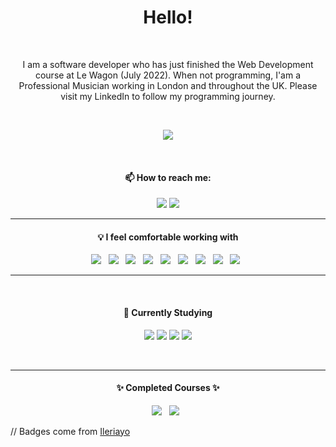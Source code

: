 <!--
**abcattell91/abcattell91** is a ✨ _special_ ✨ repository because its `README.md` (this file) appears on your GitHub profile.

Here are some ideas to get you started:

- 🔭 I’m currently working on ...
- 🌱 I’m currently learning ...
- 👯 I’m looking to collaborate on ...
- 🤔 I’m looking for help with ...
- 💬 Ask me about ...
- 📫 How to reach me: ...
- 😄 Pronouns: ...
- ⚡ Fun fact: ...
-->

<h1 align='center'> Hello! </h1>
​
<p align='center'>
  I am a software developer who has just finished the Web Development course at Le Wagon (July 2022). When not programming, I'am a Professional Musician working in London and throughout the UK. Please visit my LinkedIn to follow my programming journey.
</p>
​
<p align='center'>
  <a href="https://github.com/abcattell91"><img src="https://visitor-badge.glitch.me/badge?page_id=abcattell91??style=for-the-badge&logo=appveyor"></a>
</p>
​
​
<h4 align='center'>📫 How to reach me:</h4>
<p align='center'>
  <a href="https://www.linkedin.com/in/alexandercattell/"><img src="https://img.shields.io/badge/linkedin-%230077B5.svg?&style=for-the-badge&logo=linkedin&logoColor=white" /></a>
  <a href="mailto:abcattell91@gmail.com?subject=Hello%20Alex"><img src="https://img.shields.io/badge/gmail-%23D14836.svg?&style=for-the-badge&logo=gmail&logoColor=white" /></a>
</p>
<hr>
<h4 align='center'>💡 I feel comfortable working with </h4>
<p align='center'>
  <img src="https://img.shields.io/badge/html5%20-%23e34f26.svg?&style=for-the-badge&logo=html5&logoColor=white" />&nbsp;&nbsp;
  <img src="https://img.shields.io/badge/CSS3-1572B6?&style=for-the-badge&logo=css3&logoColor=white" />&nbsp;&nbsp;
  <img src="https://img.shields.io/badge/Bootstrap-563D7C?style=for-the-badge&logo=bootstrap&logoColor=white">&nbsp;&nbsp;
  <img src="https://img.shields.io/badge/rails-%23CC0000.svg?style=for-the-badge&logo=ruby-on-rails&logoColor=white" />&nbsp;&nbsp;
  <img src="https://img.shields.io/badge/ruby-%23CC342D.svg?style=for-the-badge&logo=ruby&logoColor=white" />&nbsp;&nbsp;
  <img src="https://img.shields.io/badge/JavaScript-F7DF1E?style=for-the-badge&logo=javascript&logoColor=black" />&nbsp;&nbsp;
  <img src="https://img.shields.io/badge/sass%20-%23cc6699.svg?&style=for-the-badge&logo=sass&logoColor=white" />&nbsp;&nbsp;
  <img src="https://img.shields.io/badge/postgres-%23316192.svg?style=for-the-badge&logo=postgresql&logoColor=white" />&nbsp;&nbsp;
  <img src="https://img.shields.io/badge/heroku-%23430098.svg?style=for-the-badge&logo=heroku&logoColor=white" />&nbsp;&nbsp;
</p>
<hr>
​
<h4 align='center'>📖 Currently Studying</h4>
<p align='center'>
  <img src="https://img.shields.io/badge/React-20232A?style=for-the-badge&logo=react&logoColor=61DAFB" />
  <img src="https://img.shields.io/badge/-ApolloGraphQL-311C87?style=for-the-badge&logo=apollo-graphql" />
  <img src="https://img.shields.io/badge/-GraphQL-E10098?style=for-the-badge&logo=graphql&logoColor=white" />
  <img src="https://img.shields.io/badge/express.js-%23404d59.svg?style=for-the-badge&logo=express&logoColor=%2361DAFB" />
</p>
<br>
<hr>
<h4 align='center'>✨ Completed Courses ✨</h4>
<p align='center'>
  <img src="https://img.shields.io/badge/Codecademy-FFF0E5?style=for-the-badge&logo=codecademy&logoColor=1F243A" />&nbsp;&nbsp;                               <img src="https://img.shields.io/badge/Freecodecamp-%23123.svg?&style=for-the-badge&logo=freecodecamp&logoColor=green" />&nbsp;&nbsp;
  
</p>

<p align="left">
// Badges come from <a href="https://github.com/Ileriayo/markdown-badges">Ileriayo</a>
</p>
